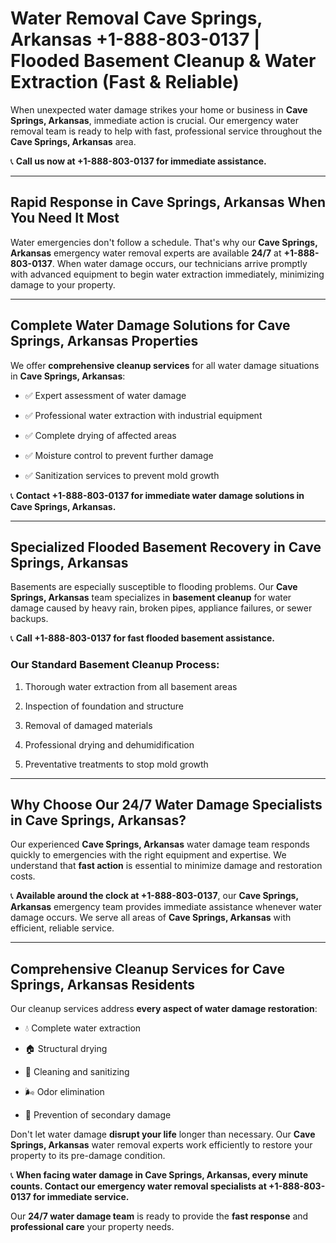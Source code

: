 # Water Removal Cave Springs, Arkansas +1-888-803-0137 | Flooded Basement Cleanup & Water Extraction (Fast & Reliable)

When unexpected water damage strikes your home or business in **Cave Springs, Arkansas**, immediate action is crucial. Our emergency water removal team is ready to help with fast, professional service throughout the **Cave Springs, Arkansas** area. 

📞 **Call us now at +1-888-803-0137 for immediate assistance.**

---

## Rapid Response in Cave Springs, Arkansas When You Need It Most

Water emergencies don't follow a schedule. That's why our **Cave Springs, Arkansas** emergency water removal experts are available **24/7** at **+1-888-803-0137**. When water damage occurs, our technicians arrive promptly with advanced equipment to begin water extraction immediately, minimizing damage to your property.

---

## Complete Water Damage Solutions for Cave Springs, Arkansas Properties

We offer **comprehensive cleanup services** for all water damage situations in **Cave Springs, Arkansas**:

- ✅ Expert assessment of water damage  
- ✅ Professional water extraction with industrial equipment  
- ✅ Complete drying of affected areas  
- ✅ Moisture control to prevent further damage  
- ✅ Sanitization services to prevent mold growth  

📞 **Contact +1-888-803-0137 for immediate water damage solutions in Cave Springs, Arkansas.**

---

## Specialized Flooded Basement Recovery in Cave Springs, Arkansas

Basements are especially susceptible to flooding problems. Our **Cave Springs, Arkansas** team specializes in **basement cleanup** for water damage caused by heavy rain, broken pipes, appliance failures, or sewer backups. 

📞 **Call +1-888-803-0137 for fast flooded basement assistance.**

### Our Standard Basement Cleanup Process:
1. Thorough water extraction from all basement areas  
2. Inspection of foundation and structure  
3. Removal of damaged materials  
4. Professional drying and dehumidification  
5. Preventative treatments to stop mold growth  

---

## Why Choose Our 24/7 Water Damage Specialists in Cave Springs, Arkansas?

Our experienced **Cave Springs, Arkansas** water damage team responds quickly to emergencies with the right equipment and expertise. We understand that **fast action** is essential to minimize damage and restoration costs.

📞 **Available around the clock at +1-888-803-0137**, our **Cave Springs, Arkansas** emergency team provides immediate assistance whenever water damage occurs. We serve all areas of **Cave Springs, Arkansas** with efficient, reliable service.

---

## Comprehensive Cleanup Services for Cave Springs, Arkansas Residents

Our cleanup services address **every aspect of water damage restoration**:

- 💧 Complete water extraction  
- 🏠 Structural drying  
- 🧼 Cleaning and sanitizing  
- 🌬️ Odor elimination  
- 🚫 Prevention of secondary damage  

Don't let water damage **disrupt your life** longer than necessary. Our **Cave Springs, Arkansas** water removal experts work efficiently to restore your property to its pre-damage condition.

📞 **When facing water damage in Cave Springs, Arkansas, every minute counts. Contact our emergency water removal specialists at +1-888-803-0137 for immediate service.**

Our **24/7 water damage team** is ready to provide the **fast response** and **professional care** your property needs.